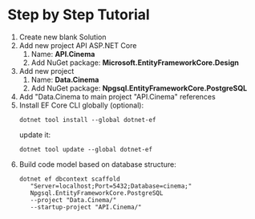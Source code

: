 # Step by Step Tutorial

1. Create new blank Solution
1. Add new project API ASP.NET Core
   1. Name: **API.Cinema**
   1. Add NuGet package: **Microsoft.EntityFrameworkCore.Design**
1. Add new project 
   1.  Name: **Data.Cinema**
   1. Add NuGet package: **Npgsql.EntityFrameworkCore.PostgreSQL**
1. Add "Data.Cinema to main project "API.Cinema" references
1. Install EF Core CLI globally (optional):
   ```
   dotnet tool install --global dotnet-ef
   ```
   update it:
   ```
   dotnet tool update --global dotnet-ef
   ```
1. Build code model based on database structure:
   ```
   dotnet ef dbcontext scaffold 
      "Server=localhost;Port=5432;Database=cinema;" 
      Npgsql.EntityFrameworkCore.PostgreSQL 
      --project "Data.Cinema/" 
      --startup-project "API.Cinema/"
   ```
